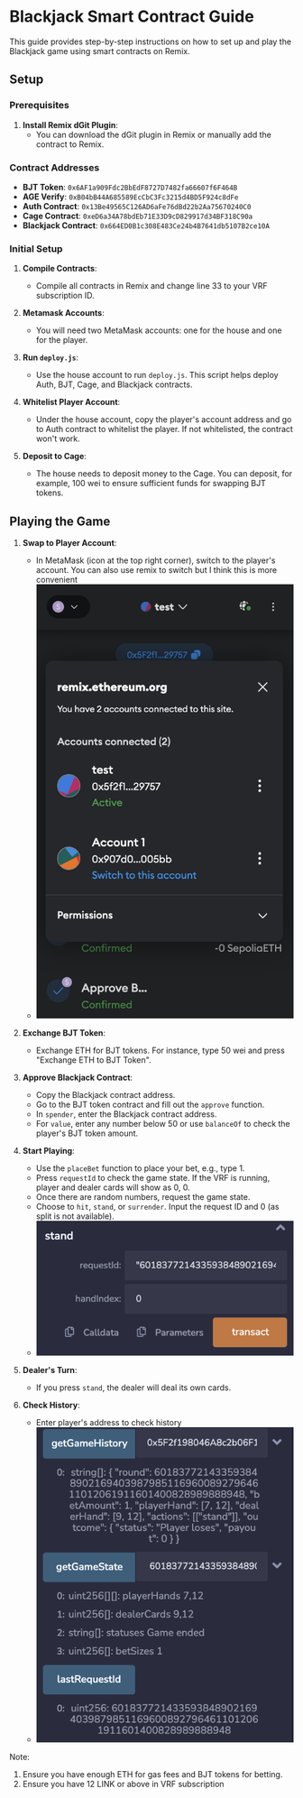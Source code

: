 # Blackjack Smart Contract Guide

This guide provides step-by-step instructions on how to set up and play the Blackjack game using smart contracts on Remix.

## Setup

### Prerequisites

1. **Install Remix dGit Plugin**:
   - You can download the dGit plugin in Remix or manually add the contract to Remix.

### Contract Addresses

- **BJT Token**: `0x6AF1a909Fdc2BbEdF8727D7482fa66607f6F464B`
- **AGE Verify**: `0xB04bB44A685589EcCbC3Fc3215d4BD5F924c8dFe`
- **Auth Contract**: `0x13Be49565C126AD6aFe76dBd22b2Aa75670240C0`
- **Cage Contract**: `0xeD6a34A78bdEb71E33D9cD829917d34BF318C90a`
- **Blackjack Contract**: `0x664ED0B1c308E483Ce24b4B7641db5107B2ce10A`

### Initial Setup

1. **Compile Contracts**:
   - Compile all contracts in Remix and change line 33 to your VRF subscription ID.

2. **Metamask Accounts**:
   - You will need two MetaMask accounts: one for the house and one for the player.

3. **Run `deploy.js`**:
   - Use the house account to run `deploy.js`. This script helps deploy Auth, BJT, Cage, and Blackjack contracts.

4. **Whitelist Player Account**:
   - Under the house account, copy the player's account address and go to Auth contract to whitelist the player. If not whitelisted, the contract won't work.

5. **Deposit to Cage**:
   - The house needs to deposit money to the Cage. You can deposit, for example, 100 wei to ensure sufficient funds for swapping BJT tokens.

## Playing the Game

1. **Swap to Player Account**:
   - In MetaMask (icon at the top right corner), switch to the player's account. You can also use remix to switch but I think this is more convenient
   - ![](https://github.com/AI-and-Blockchain/F23_Decentralized_Blackjack/blob/main/media/account.png)

2. **Exchange BJT Token**:
   - Exchange ETH for BJT tokens. For instance, type 50 wei and press "Exchange ETH to BJT Token".

3. **Approve Blackjack Contract**:
   - Copy the Blackjack contract address.
   - Go to the BJT token contract and fill out the `approve` function.
   - In `spender`, enter the Blackjack contract address.
   - For `value`, enter any number below 50 or use `balanceOf` to check the player's BJT token amount.

4. **Start Playing**:
   - Use the `placeBet` function to place your bet, e.g., type 1.
   - Press `requestId` to check the game state. If the VRF is running, player and dealer cards will show as 0, 0.
   - Once there are random numbers, request the game state.
   - Choose to `hit`, `stand`, or `surrender`. Input the request ID and 0 (as split is not available).
   - ![](https://github.com/AI-and-Blockchain/F23_Decentralized_Blackjack/blob/main/media/gmaeplay-2.png)

5. **Dealer's Turn**:
   - If you press `stand`, the dealer will deal its own cards.
6. **Check History**:
   - Enter player's address to check history
   -  ![](https://github.com/AI-and-Blockchain/F23_Decentralized_Blackjack/blob/main/media/gameplay-1.png)

Note: 
1. Ensure you have enough ETH for gas fees and BJT tokens for betting.
2. Ensure you have 12 LINK or above in VRF subscription

